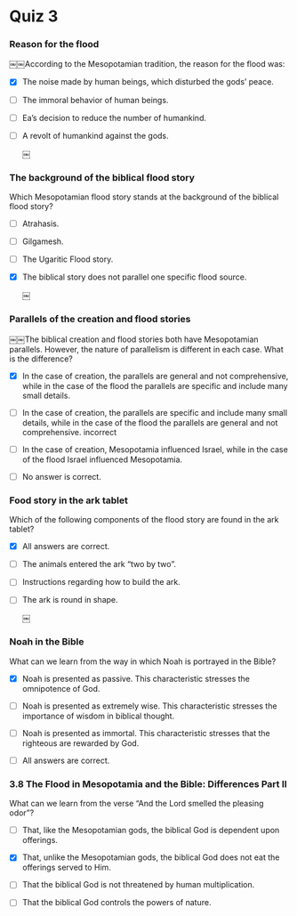 # Quiz 3

### Reason for the flood

￼￼According to the Mesopotamian tradition, the reason for the flood was:

- [x] The noise made by human beings, which disturbed the gods’ peace. 
- [ ] The immoral behavior of human beings.
- [ ] Ea’s decision to reduce the number of humankind.
- [ ] A revolt of humankind against the gods.
  
  ￼

### The background of the biblical flood story
Which Mesopotamian flood story stands at the background of the biblical flood story?
- [ ] Atrahasis.
- [ ] Gilgamesh.
- [ ] The Ugaritic Flood story.
- [x] The biblical story does not parallel one specific flood source. 
  
  ￼

### Parallels of the creation and flood stories

￼￼The biblical creation and flood stories both have Mesopotamian parallels. However, the nature of parallelism is different in each case. What is the difference?
- [x] In the case of creation, the parallels are general and not comprehensive, while in the case of the flood the parallels are specific and include many small details.
- [ ] In the case of creation, the parallels are specific and include many small details, while in the case of the flood the parallels are general and not comprehensive. incorrect
- [ ] In the case of creation, Mesopotamia influenced Israel, while in the case of the flood Israel influenced Mesopotamia.
- [ ] No answer is correct.


### Food story in the ark tablet
Which of the following components of the flood story are found in the ark tablet?
- [x] All answers are correct. 
- [ ] The animals entered the ark “two by two”.
- [ ] Instructions regarding how to build the ark.
- [ ] The ark is round in shape.
  
  ￼
### Noah in the Bible
What can we learn from the way in which Noah is portrayed in the Bible?
- [x] Noah is presented as passive. This characteristic stresses the omnipotence of God. 
- [ ] Noah is presented as extremely wise. This characteristic stresses the importance of wisdom in biblical thought.
- [ ] Noah is presented as immortal. This characteristic stresses that the righteous are rewarded by God.
- [ ] All answers are correct.



### 3.8 The Flood in Mesopotamia and the Bible: Differences Part II  

What can we learn from the verse “And the Lord smelled the pleasing odor”?

- [ ] That, like the Mesopotamian gods, the biblical God is dependent upon offerings.

- [x] That, unlike the Mesopotamian gods, the biblical God does not eat the offerings served to Him. 

- [ ] That the biblical God is not threatened by human multiplication.

- [ ] That the biblical God controls the powers of nature.